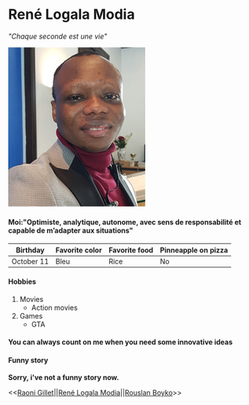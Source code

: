 # René Logala Modia 
_"Chaque seconde est une vie"_  

![alt text](https://github.com/logmodia/markdown-challenge/blob/main/img2.jpg "Photo")

#### Moi:"Optimiste, analytique, autonome, avec sens de responsabilité et capable de m’adapter aux situations"

Birthday | Favorite color | Favorite food | Pinneapple on pizza
-------- | -------- | --------| -------- |
October 11 | Bleu | Rice | No

#### Hobbies

1. Movies
   - Action movies
2. Games
   - GTA

#### You can always count on me when you need some innovative ideas

#### Funny story
**Sorry, i've not a funny story now.**

<<[Raoni Gillet](https://github.com/GRaonix/markdown-challenge)||[René Logala Modia](https://github.com/logmodia/markdown-challenge)||[Rouslan Boyko](https://github.com/RouslanBoyko/markdown-challenge)>>